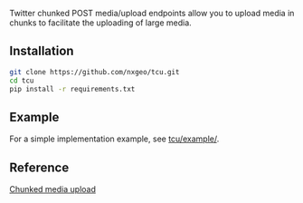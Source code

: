 Twitter chunked POST media/upload endpoints allow you to upload media in chunks to facilitate the uploading of large media.

## Installation
```bash
git clone https://github.com/nxgeo/tcu.git
cd tcu
pip install -r requirements.txt
```

## Example
For a simple implementation example, see [tcu/example/](https://bit.ly/3zwMgBN).

## Reference
[Chunked media upload](https://bit.ly/3zvLhlc)